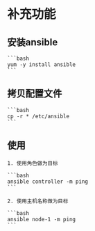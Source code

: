 # 补充功能

## 安装ansible

    ```bash
    yum -y install ansible
    ```

## 拷贝配置文件

    ```bash
    cp -r * /etc/ansible
    ```

## 使用

    1. 使用角色做为目标

    ```bash
    ansible controller -m ping
    ```

    2. 使用主机名称做为目标

    ```bash
    ansible node-1 -m ping
    ```
